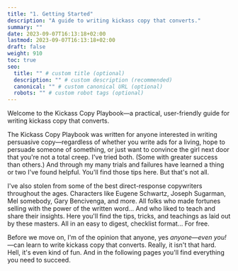 ```yaml
---
title: "1. Getting Started"
description: "A guide to writing kickass copy that converts."
summary: ""
date: 2023-09-07T16:13:18+02:00
lastmod: 2023-09-07T16:13:18+02:00
draft: false
weight: 910
toc: true
seo:
  title: "" # custom title (optional)
  description: "" # custom description (recommended)
  canonical: "" # custom canonical URL (optional)
  robots: "" # custom robot tags (optional)
---
```

Welcome to the Kickass Copy Playbook&mdash;a practical, user-friendly guide for writing kickass copy that converts.

The Kickass Copy Playbook was written for anyone interested in writing persuasive copy&mdash;regardless of whether you write ads for a living, hope to persuade someone of something, or just want to convince the girl next door that you're not a total creep. I've tried both. (Some with greater success than others.) And through my many trials and failures have learned a thing or two I've found helpful. You'll find those tips here. But that's not all.

I've also stolen from some of the best direct-response copywriters throughout the ages. Characters like Eugene Schwartz, Joseph Sugarman, Mel somebody, Gary Bencivenga, and more. All folks who made fortunes selling with the power of the written word... And who liked to teach and share their insights. Here you'll find the tips, tricks, and teachings as laid out by these masters. All in an easy to digest, checklist format... For free.

Before we move on, I'm of the opinion that anyone, yes *anyone*&mdash;*even you!*&mdash;can learn to write kickass copy that converts. Really, it isn't that hard. Hell, it's even kind of fun. And in the following pages you'll find everything you need to succeed.
